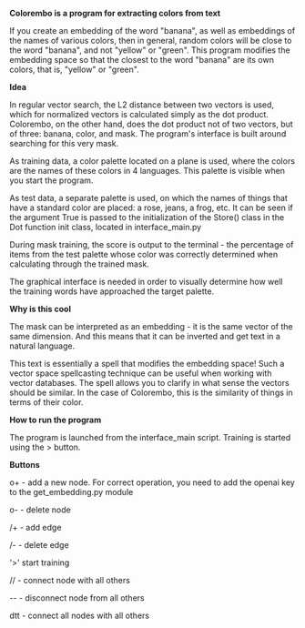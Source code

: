 **Colorembo is a program for extracting colors from text**

If you create an embedding of the word "banana", as well as embeddings of the names of various colors, then in general, random colors will be close to the word "banana", and not "yellow" or "green". This program modifies the embedding space so that the closest to the word "banana" are its own colors, that is, "yellow" or "green".

**Idea**

In regular vector search, the L2 distance between two vectors is used, which for normalized vectors is calculated simply as the dot product. Colorembo, on the other hand, does the dot product not of two vectors, but of three: banana, color, and mask. The program's interface is built around searching for this very mask.

As training data, a color palette located on a plane is used, where the colors are the names of these colors in 4 languages. This palette is visible when you start the program.

As test data, a separate palette is used, on which the names of things that have a standard color are placed: a rose, jeans, a frog, etc. It can be seen if the argument True is passed to the initialization of the Store() class in the Dot function init class, located in interface_main.py

During mask training, the score is output to the terminal - the percentage of items from the test palette whose color was correctly determined when calculating through the trained mask.

The graphical interface is needed in order to visually determine how well the training words have approached the target palette.

**Why is this cool**

The mask can be interpreted as an embedding - it is the same vector of the same dimension. And this means that it can be inverted and get text in a natural language.

This text is essentially a spell that modifies the embedding space! Such a vector space spellcasting technique can be useful when working with vector databases. The spell allows you to clarify in what sense the vectors should be similar. In the case of Colorembo, this is the similarity of things in terms of their color.

**How to run the program**

The program is launched from the interface_main script. Training is started using the > button.

**Buttons**

o+ - add a new node. For correct operation, you need to add the openai key to the get_embedding.py module

o- - delete node

/+ - add edge

/- - delete edge

'>' start training

// - connect node with all others

-- - disconnect node from all others

dtt - connect all nodes with all others
